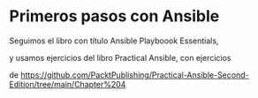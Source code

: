 # Primeros pasos con Ansible

Seguimos el libro con título Ansible Playboook Essentials,

y usamos ejercicios del libro Practical Ansible, con ejercicios

de https://github.com/PacktPublishing/Practical-Ansible-Second-Edition/tree/main/Chapter%204
